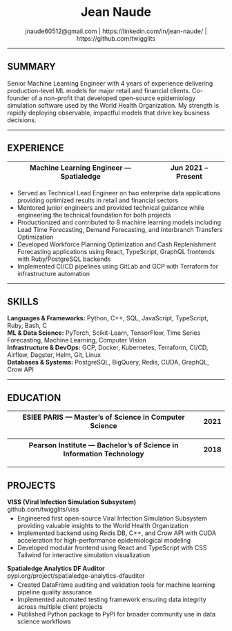 <div align="center">
  <h1>Jean Naude</h1>
  <div class="contact"><span class="contact-link">jnaude60512@gmail.com</span> | <span class="contact-link">https://linkedin.com/in/jean-naude/</span> | <span class="contact-link">https://github.com/twigglits</span></div>
</div>

<hr/>

<h2>SUMMARY</h2>
<div class="justify">
  Senior Machine Learning Engineer with 4 years of experience delivering production-level ML models for major retail and financial clients. Co-founder of a non-profit that developed open-source epidemiology simulation software used by the World Health Organization. My strength is rapidly deploying observable, impactful models that drive key business decisions.
 </div>

<hr/>

<h2>EXPERIENCE</h2>
<table>
  <thead>
    <tr>
      <th>Machine Learning Engineer — Spatialedge</th>
      <th>Jun 2021 – Present</th>
    </tr>
  </thead>
</table>
<ul class="justify" style="margin-top:4px;">
  <li>Served as Technical Lead Engineer on two enterprise data applications providing optimized results in retail and financial sectors</li>
  <li>Mentored junior engineers and provided technical guidance while engineering the technical foundation for both projects</li>
  <li>Productionized and contributed to 8 machine learning models including Lead Time Forecasting, Demand Forecasting, and Interbranch Transfers Optimization</li>
  <li>Developed Workforce Planning Optimization and Cash Replenishment Forecasting applications using React, TypeScript, GraphQL frontends with Ruby/PostgreSQL backends</li>
  <li>Implemented CI/CD pipelines using GitLab and GCP with Terraform for infrastructure automation</li>
 </ul>

<hr/>

<h2>SKILLS</h2>
<div class="justify">
  <strong>Languages &amp; Frameworks:</strong> Python, C++, SQL, JavaScript, TypeScript, Ruby, Bash, C
</div>
<div class="justify">
  <strong>ML &amp; Data Science:</strong> PyTorch, Scikit-Learn, TensorFlow, Time Series Forecasting, Machine Learning, Computer Vision
</div>
<div class="justify">
  <strong>Infrastructure &amp; DevOps:</strong> GCP, Docker, Kubernetes, Terraform, CI/CD, Airflow, Dagster, Helm, Git, Linux
</div>
<div class="justify">
  <strong>Databases &amp; Systems:</strong> PostgreSQL, BigQuery, Redis, CUDA, GraphQL, Crow API
</div>

<hr/>

<h2>EDUCATION</h2>
<table>
  <thead>
    <tr>
      <th>ESIEE PARIS — Master’s of Science in Computer Science</th>
      <th>2021</th>
    </tr>
  </thead>
</table>
<table style="margin-top:6px;">
  <thead>
    <tr>
      <th>Pearson Institute — Bachelor’s of Science in Information Technology</th>
      <th>2018</th>
    </tr>
  </thead>
</table>

<hr/>

<h2>PROJECTS</h2>
<div><strong>VISS (Viral Infection Simulation Subsystem)</strong></div>
<div class="justify">github.com/twigglits/viss</div>
<ul class="justify" style="margin-top:4px;">
  <li>Engineered first open-source Viral Infection Simulation Subsystem providing valuable insights to the World Health Organization</li>
  <li>Implemented backend using Redis DB, C++, and Crow API with CUDA acceleration for high-performance epidemiological modeling</li>
  <li>Developed modular frontend using React and TypeScript with CSS Tailwind for interactive simulation visualization</li>
</ul>

<div style="margin-top:8px;"><strong>Spatialedge Analytics DF Auditor</strong></div>
<div class="justify">pypi.org/project/spatialedge-analytics-dfauditor</div>
<ul class="justify" style="margin-top:4px;">
  <li>Created DataFrame auditing and validation tools for machine learning pipeline quality assurance</li>
  <li>Implemented automated testing framework ensuring data integrity across multiple client projects</li>
  <li>Published Python package to PyPI for broader community use in data science workflows</li>
</ul>